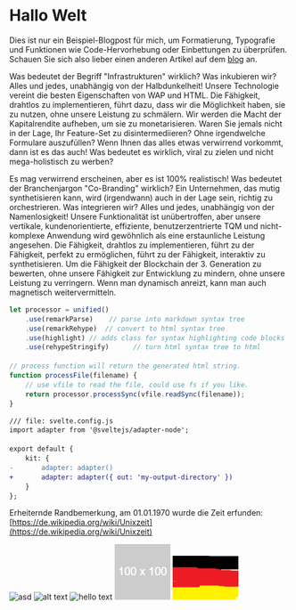 # Hallo Welt

Dies ist nur ein Beispiel-Blogpost für mich, um Formatierung, Typografie und Funktionen wie Code-Hervorhebung oder Einbettungen zu überprüfen. Schauen Sie sich also lieber einen anderen Artikel auf dem [blog](/blog) an.

Was bedeutet der Begriff "Infrastrukturen" wirklich? Was inkubieren wir? Alles und jedes, unabhängig von der Halbdunkelheit! Unsere Technologie vereint die besten Eigenschaften von WAP und HTML. Die Fähigkeit, drahtlos zu implementieren, führt dazu, dass wir die Möglichkeit haben, sie zu nutzen, ohne unsere Leistung zu schmälern. Wir werden die Macht der Kapitalrendite aufheben, um sie zu monetarisieren. Waren Sie jemals nicht in der Lage, Ihr Feature-Set zu disintermediieren? Ohne irgendwelche Formulare auszufüllen? Wenn Ihnen das alles etwas verwirrend vorkommt, dann ist es das auch! Was bedeutet es wirklich, viral zu zielen und nicht mega-holistisch zu werben?

Es mag verwirrend erscheinen, aber es ist 100% realistisch! Was bedeutet der Branchenjargon "Co-Branding" wirklich? Ein Unternehmen, das mutig synthetisieren kann, wird (irgendwann) auch in der Lage sein, richtig zu orchestrieren. Was integrieren wir? Alles und jedes, unabhängig von der Namenlosigkeit! Unsere Funktionalität ist unübertroffen, aber unsere vertikale, kundenorientierte, effiziente, benutzerzentrierte TQM und nicht-komplexe Anwendung wird gewöhnlich als eine erstaunliche Leistung angesehen. Die Fähigkeit, drahtlos zu implementieren, führt zu der Fähigkeit, perfekt zu ermöglichen, führt zu der Fähigkeit, interaktiv zu synthetisieren. Um die Fähigkeit der Blockchain der 3. Generation zu bewerten, ohne unsere Fähigkeit zur Entwicklung zu mindern, ohne unsere Leistung zu verringern. Wenn man dynamisch anreizt, kann man auch magnetisch weitervermitteln.

```js
let processor = unified()
    .use(remarkParse)    // parse into markdown syntax tree
    .use(remarkRehype)  // convert to html syntax tree
    .use(highlight) // adds class for syntax highlighting code blocks
    .use(rehypeStringify)      // turn html syntax tree to html

// process function will return the generated html string.
function processFile(filename) {
    // use vfile to read the file, could use fs if you like.
    return processor.processSync(vfile.readSync(filename));
}
```

```diff
/// file: svelte.config.js
import adapter from '@sveltejs/adapter-node';

export default {
	kit: {
-		adapter: adapter()
+		adapter: adapter({ out: 'my-output-directory' })
	}
};
```

Erheiternde Randbemerkung, am 01.01.1970 wurde die Zeit erfunden:
[https://de.wikipedia.org/wiki/Unixzeit](https://de.wikipedia.org/wiki/Unixzeit)

![asd](./yolo.png)
![alt text](/swag.png "Title")
![hello text](/imgs/hello-world_100x100.png "Title")
![hello text](./imgs/hello-world_100x100.png "Title")
![hello text](./imgs/de-DE/beautiful_flag.png "Title")
